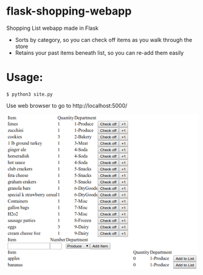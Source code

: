 # flask-shopping-webapp
Shopping List webapp made in Flask

* Sorts by category, so you can check off items as you walk through the store
* Retains your past items beneath list, so you can re-add them easily

# Usage:

    $ python3 site.py
      
  Use web browser to go to http://localhost:5000/
  
  ![Example image](/todoSite.png)
